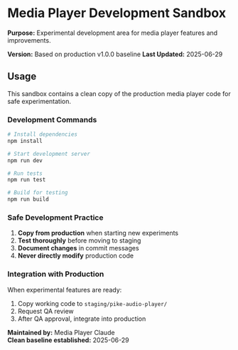 # Media Player Development Sandbox

**Purpose:** Experimental development area for media player features and improvements.

**Version:** Based on production v1.0.0 baseline
**Last Updated:** 2025-06-29

## Usage

This sandbox contains a clean copy of the production media player code for safe experimentation.

### Development Commands
```bash
# Install dependencies
npm install

# Start development server
npm run dev

# Run tests
npm run test

# Build for testing
npm run build
```

### Safe Development Practice

1. **Copy from production** when starting new experiments
2. **Test thoroughly** before moving to staging
3. **Document changes** in commit messages
4. **Never directly modify** production code

### Integration with Production

When experimental features are ready:
1. Copy working code to `staging/pike-audio-player/`
2. Request QA review
3. After QA approval, integrate into production

**Maintained by:** Media Player Claude  
**Clean baseline established:** 2025-06-29